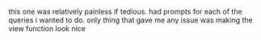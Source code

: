 this one was relatively painless if tedious. had prompts for each of the queries i wanted to do. only thing that gave me any issue was making the view function look nice